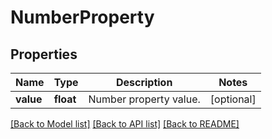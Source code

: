 # NumberProperty

## Properties
Name | Type | Description | Notes
------------ | ------------- | ------------- | -------------
**value** | **float** | Number property value. | [optional] 

[[Back to Model list]](../README.md#documentation-for-models) [[Back to API list]](../README.md#documentation-for-api-endpoints) [[Back to README]](../README.md)



